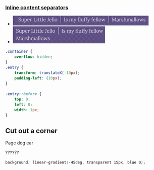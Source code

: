### [Inline content separators](https://medium.com/@mandy.michael/you-dont-need-a-media-query-for-that-1-inline-content-separators-a9c562a597a6)

-   ![a0e93e7fc4e12ce32b05d5bb73386607.png](../a0e93e7fc4e12ce32b05d5bb73386607.png "a0e93e7fc4e12ce32b05d5bb73386607.png")
-   ![916f43045c6b45731a9e9c76b6afd4ae.png](../916f43045c6b45731a9e9c76b6afd4ae.png "916f43045c6b45731a9e9c76b6afd4ae.png")

```css
.container {
    overflow: hidden;
}
.entry {
    transform: translateX(-10px);
    padding-left: (10px);
}

.entry::before {
    top: 0;
    left: 0;
    width: 1px;
}
```

## Cut out a corner

Page dog ear

??????

```css
background: linear-gradient(-45deg, transparent 15px, blue 0);
```
